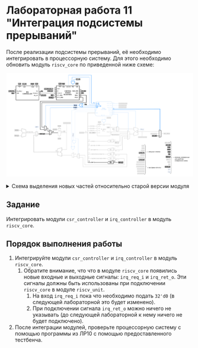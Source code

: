 # Лабораторная работа 11 "Интеграция подсистемы прерываний"

После реализации подсистемы прерываний, её необходимо интегрировать в процессорную систему. Для этого необходимо обновить модуль `riscv_core` по приведенной ниже схеме:

![../../.pic/Labs/lab_08_lsu/fig_01.drawio.png](../../.pic/Labs/lab_10_irq/fig_02.drawio.png)

<details>
<summary>Схема выделения новых частей относительно старой версии модуля</summary>

![../../.pic/Labs/lab_11_irq_integration/fig_01.drawio.png](../../.pic/Labs/lab_11_irq_integration/fig_01.drawio.png)

</details>

## Задание

Интегрировать модули `csr_controller` и `irq_controller` в модуль `riscv_core`.

## Порядок выполнения работы

1. Интегрируйте модули `csr_controller` и `irq_controller` в модуль `riscv_core`.
   1. Обратите внимание, что что в модуле `riscv_core` появились новые входные и выходные сигналы: `irq_req_i` и `irq_ret_o`. Эти сигналы должны быть использованы при подключении `riscv_core` в модуле `riscv_unit`.
      1. На вход `irq_req_i` пока что необходимо подать `32'd0` (в следующей лабораторной это будет изменено).
      2. При подключении сигнала `irq_ret_o` можно ничего не указывать (до следующей лабораторной к нему ничего не будет подключено).
2. После интеграции модулей, проверьте процессорную систему с помощью программы из ЛР10 с помощью предоставленного тестбенча.
